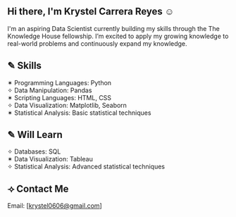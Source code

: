 ## Hi there, I'm Krystel Carrera Reyes ☺
I'm an aspiring Data Scientist currently building my skills through the The Knowledge House fellowship. I’m excited to apply my growing knowledge to real-world problems and continuously expand my knowledge.

## ✎ Skills
✶ Programming Languages: Python </br>
✧ Data Manipulation: Pandas </br>
✶ Scripting Languages: HTML, CSS </br>
✧ Data Visualization: Matplotlib, Seaborn </br>
✶ Statistical Analysis: Basic statistical techniques </br>

## ✎ Will Learn
✧ Databases: SQL </br>
✶ Data Visualization: Tableau </br>
✧ Statistical Analysis: Advanced statistical techniques </br>

## ⟢ Contact Me
Email: [krystel0606@gmail.com]
